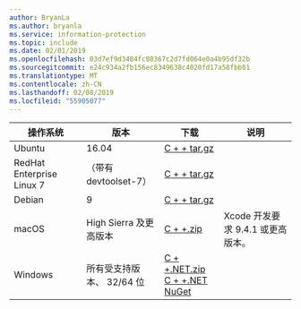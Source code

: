 ```yaml
---
author: BryanLa
ms.author: bryanla
ms.service: information-protection
ms.topic: include
ms.date: 02/01/2019
ms.openlocfilehash: 03d7ef9d3484fc08367c2d7fd064e0a4b95df32b
ms.sourcegitcommit: e24c934a2fb156ec8349638c4020fd17a58fbb01
ms.translationtype: MT
ms.contentlocale: zh-CN
ms.lasthandoff: 02/08/2019
ms.locfileid: "55905077"
---
```

| 操作系统 | 版本 | 下载 | 说明 |
|------------------|----------|----------|--------|
| Ubuntu  |  16.04 | [C + + tar.gz](https://aka.ms/mipsdkbinaries) | |
| RedHat Enterprise Linux 7 | （带有 devtoolset-7） | [C + + tar.gz](https://aka.ms/mipsdkbinaries) | |
| Debian  | 9 | [C + + tar.gz](https://aka.ms/mipsdkbinaries) | |
| macOS   | High Sierra 及更高版本 | [C + +.zip](https://aka.ms/mipsdkbinaries) | Xcode 开发要求 9.4.1 或更高版本。 |
| Windows | 所有受支持版本、 32/64 位 | [C + +.NET.zip](https://aka.ms/mipsdkbinaries)<br>[C + +.NET NuGet](https://www.nuget.org/packages?q=Microsoft.InformationProtection) | |

